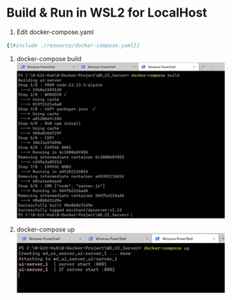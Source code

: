 # Build & Run in WSL2 for LocalHost

1. Edit docker-compose.yaml
```yaml
{{#include ./resource/docker-compose.yaml}}
```


1. docker-compose build
    ![compose build](./resource/docker-compose-build.JPG)

2. docker-compose up
    ![compose up](./resource/compose-up.JPG)